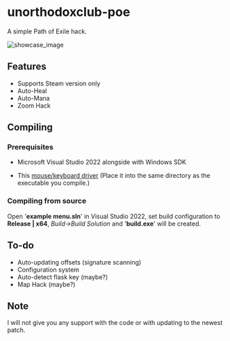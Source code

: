 # unorthodoxclub-poe
A simple Path of Exile hack.

![showcase_image](https://github.com/antalnn/unorthodoxclub-poe/assets/58046021/30a21a23-d8b7-4840-9178-f5ed573ec2ee)

## Features
- Supports Steam version only
- Auto-Heal
- Auto-Mana
- Zoom Hack

## Compiling
### Prerequisites
- Microsoft Visual Studio 2022 alongside with Windows SDK</p>
- This <a href="https://cdn.discordapp.com/attachments/1162091567872475136/1163930533600960632/driver.dll?ex=65415dc7&is=652ee8c7&hm=c966ecf89d56816c7284187d53151714db42ed46b96193da6f5b810952245c43&">mouse/keyboard driver</a> (Place it into the same directory as the executable you compile.)

### Compiling from source 
Open '<b>example menu.sln</b>' in Visual Studio 2022, set build configuration to <b>Release | x64</b>, <i>Build->Build Solution</i> and '<b>build.exe</b>' will be created.

## To-do
- Auto-updating offsets (signature scanning)
- Configuration system
- Auto-detect flask key (maybe?)
- Map Hack (maybe?)

## Note
<p>I will not give you any support with the code or with updating to the newest patch.</p>
